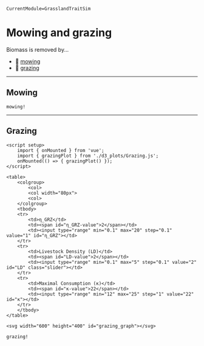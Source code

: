 ```@meta
CurrentModule=GrasslandTraitSim
```

# Mowing and grazing

Biomass is removed by...
- 🚜 [mowing](@ref "Mowing")
- 🐄 [grazing](@ref "Grazing")

----
## Mowing

```@docs
mowing!
```

----
## Grazing

```@raw html
<script setup>
    import { onMounted } from 'vue';
    import { grazingPlot } from './d3_plots/Grazing.js';
    onMounted(() => { grazingPlot() });
</script>

<table>
    <colgroup>
        <col>
        <col width="80px">
        <col>
    </colgroup>
    <tbody>
    <tr>
        <td>η_GRZ</td>
        <td><span id="η_GRZ-value">2</span></td>
        <td><input type="range" min="0.1" max="20" step="0.1" value="1" id="η_GRZ"></td>
    </tr>
    <tr>
        <td>Livestock Density (LD)</td>
        <td><span id="LD-value">2</span></td>
        <td><input type="range" min="0.1" max="5" step="0.1" value="2" id="LD" class="slider"></td>
    </tr>
    <tr>
        <td>Maximal Consumption (κ)</td>
        <td><span id="κ-value">22</span></td>
        <td><input type="range" min="12" max="25" step="1" value="22" id="κ"></td>
    </tr>
    </tbody>
</table>

<svg width="600" height="400" id="grazing_graph"></svg> 
```

```@docs
grazing!
```